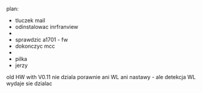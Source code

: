 

plan:
- tluczek mail
- odinstalowac inrfranview
- 
- sprawdzic a1701 - fw
- dokonczyc mcc
- 
- pilka
- jerzy


old HW with V0.11 nie dziala porawnie ani WL ani nastawy - ale detekcja WL wydaje sie dzialac
